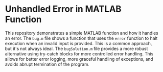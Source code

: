 # Unhandled Error in MATLAB Function

This repository demonstrates a simple MATLAB function and how it handles an error.  The `bug.m` file shows a function that uses the `error` function to halt execution when an invalid input is provided.  This is a common approach, but it's not always ideal.  The `bugSolution.m` file provides a more robust alternative using try-catch blocks for more controlled error handling.  This allows for better error logging, more graceful handling of exceptions, and avoids abrupt termination of the program.